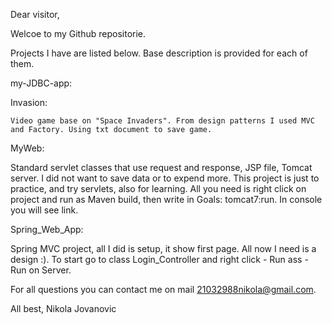 
Dear visitor,

Welcoe to my Github repositorie.

Projects I have are listed below. Base description is provided for each of them.

my-JDBC-app:
   

 
Invasion:

	Video game base on "Space Invaders". From design patterns I used MVC and Factory. Using txt document to save game.

MyWeb:

  Standard servlet classes that use request and response, JSP file, Tomcat server. I did not want to save data or to expend more.
    This project is just to practice, and try servlets, also for learning.
  All you need is right click on project and run as Maven build, then write in Goals: tomcat7:run. In console you will see link.
  
Spring_Web_App:

  Spring MVC project, all I did is setup, it show first page. All now I need is a design :).
  To start go to class Login_Controller and right click - Run ass - Run on Server.
  
  
For all questions you can contact me on mail 21032988nikola@gmail.com. 

All best,
Nikola Jovanovic
